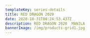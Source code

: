 ```yaml
---
templateKey: series-details
title: RED DRAGON 2020
date: 2020-10-31T08:24:53.437Z
description: RED DRAGON 2020  MANILA
bannerImage: /img/products-grid1.jpg
---
```

